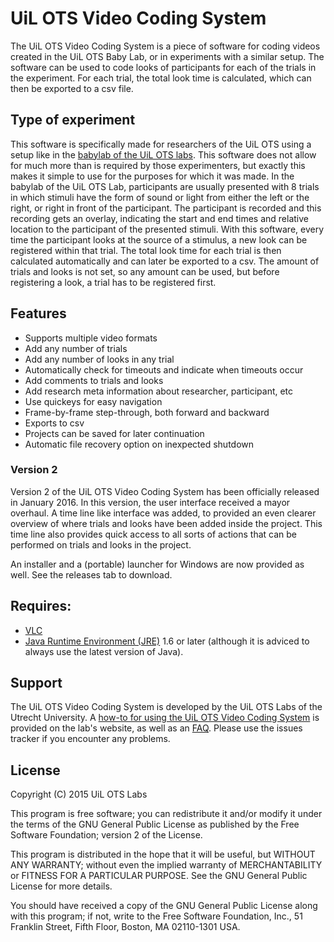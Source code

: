 # UiL OTS Video Coding System
The UiL OTS Video Coding System is a piece of software for coding videos created in the UiL OTS Baby Lab, or in experiments with a similar setup. The software can be used to code looks of participants for each of the trials in the experiment. For each trial, the total look time is calculated, which can then be exported to a csv file.

## Type of experiment
This software is specifically made for researchers of the UiL OTS using a setup like in the [babylab of the UiL OTS labs](http://uilots-labs.wp.hum.uu.nl/facilities/baby-lab/). This software does not allow for much more than is required by those experimenters, but exactly this makes it simple to use for the purposes for which it was made. 
In the babylab of the UiL OTS Lab, participants are usually presented with 8 trials in which stimuli have the form of sound or light from either the left or the right, or right in front of the participant. The participant is recorded and this recording gets an overlay, indicating the start and end times and relative location to the participant of the presented stimuli.
With this software, every time the participant looks at the source of a stimulus, a new look can be registered within that trial. The total look time for each trial is then calculated automatically and can later be exported to a csv.
The amount of trials and looks is not set, so any amount can be used, but before registering a look, a trial has to be registered first.

## Features
* Supports multiple video formats
* Add any number of trials
* Add any number of looks in any trial
* Automatically check for timeouts and indicate when timeouts occur
* Add comments to trials and looks
* Add research meta information about researcher, participant, etc
* Use quickeys for easy navigation
* Frame-by-frame step-through, both forward and backward
* Exports to csv
* Projects can be saved for later continuation
* Automatic file recovery option on inexpected shutdown

### Version 2
Version 2 of the UiL OTS Video Coding System has been officially released in January 2016. In this version, the user interface received a mayor overhaul. A time line like interface was added, to provided an even clearer overview of where trials and looks have been added inside the project. This time line also provides quick access to all sorts of actions that can be performed on trials and looks in the project.

An installer and a (portable) launcher for Windows are now provided as well. See the releases tab to download.

## Requires:
 * [VLC](http://www.videolan.org/vlc/)
 * [Java Runtime Environment (JRE)](https://www.java.com/en/download/) 1.6 or later (although it is adviced to always use the latest version of Java).

## Support
The UiL OTS Video Coding System is developed by the UiL OTS Labs of the Utrecht University. A [how-to for using the UiL OTS Video Coding System](http://uilots-labs.wp.hum.uu.nl/how-to/how-to-recode-videos-offline-in-the-babylab/) is provided on the lab's website, as well as an [FAQ](http://uilots-labs.wp.hum.uu.nl/how-to/faq-troubleshooting-uil-ots-video-coding-system/).
Please use the issues tracker if you encounter any problems.

## License
Copyright (C) 2015 UiL OTS Labs

This program is free software; you can redistribute it and/or modify
it under the terms of the GNU General Public License as published by
the Free Software Foundation; version 2 of the License.

This program is distributed in the hope that it will be useful,
but WITHOUT ANY WARRANTY; without even the implied warranty of
MERCHANTABILITY or FITNESS FOR A PARTICULAR PURPOSE.  See the
GNU General Public License for more details.

You should have received a copy of the GNU General Public License along
with this program; if not, write to the Free Software Foundation, Inc.,
51 Franklin Street, Fifth Floor, Boston, MA 02110-1301 USA.
